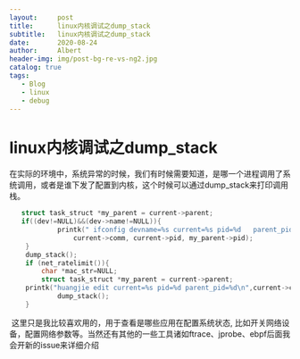 ```yaml
---
layout:     post
title:      linux内核调试之dump_stack
subtitle:   linux内核调试之dump_stack
date:       2020-08-24
author:     Albert
header-img: img/post-bg-re-vs-ng2.jpg
catalog: true
tags:
   - Blog
   - linux
   - debug
---
```


# linux内核调试之dump_stack

​	在实际的环境中，系统异常的时候，我们有时候需要知道，是哪一个进程调用了系统调用，或者是谁下发了配置到内核，这个时候可以通过dump_stack来打印调用栈。

```c
   struct task_struct *my_parent = current->parent;
   if((dev!=NULL)&&(dev->name!=NULL)){
			printk(" ifconfig devname=%s current=%s pid=%d   parent_pid=%d\n",dev->name,
                current->comm, current->pid, my_parent->pid);
    }
    dump_stack();
	if (net_ratelimit()){
		char *mac_str=NULL;
		struct task_struct *my_parent = current->parent;
	printk("huangjie edit current=%s pid=%d	parent_pid=%d\n",current->comm, current->pid, my_parent->pid);
			dump_stack();
    }
```

​	这里只是我比较喜欢用的，用于查看是哪些应用在配置系统状态, 比如开关网络设备，配置网络参数等。当然还有其他的一些工具诸如ftrace、jprobe、ebpf后面我会开新的issue来详细介绍